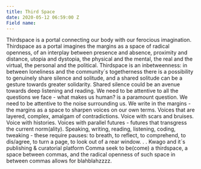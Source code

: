 ```yaml
---
title: Third Space
date: 2020-05-12 06:59:00 Z
Field name: 
---
```


Thirdspace is a portal connecting our body with our ferocious imagination. Thirdspace as a portal imagines the margins as a space of radical openness, of an interplay between presence and absence, proximity and distance, utopia and dystopia, the physical and the mental, the real and the virtual, the personal and the political. Thirdspace is an inbetweenness: in between loneliness and the community´s togetherness there is a possibility to genuinely share silence and solitude, and a shared solitude can be a gesture towards greater solidarity. Shared silence could be an avenue towards deep listening and reading. We need to be attentive to all the questions we face - what makes us human? is a paramount question. We need to be attentive to the noise surrounding us. We write in the margins - the margins as a space to sharpen voices on our own terms. Voices that are layered, complex, amalgam of contradictions. Voice with scars and bruises. Voice with histories. Voices with parallel futures - futures that transgress the current norm(ality). Speaking, writing, reading, listening, coding, tweaking - these require pauses: to breath, to reflect, to comprehend, to dis/agree, to turn a page, to look out of a rear window. . . Kwago and it´s publishing & curatorial platform Comma seek to be(come) a thirdspace, a space between commas, and the radical openness of such space in between commas allows for blahblahzzzz. 
